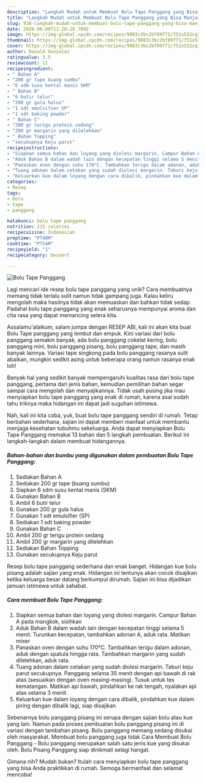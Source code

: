 ```yaml
---
description: "Langkah Mudah untuk Membuat Bolu Tape Panggang yang Bisa Manjain Lidah"
title: "Langkah Mudah untuk Membuat Bolu Tape Panggang yang Bisa Manjain Lidah"
slug: 928-langkah-mudah-untuk-membuat-bolu-tape-panggang-yang-bisa-manjain-lidah
date: 2020-06-08T12:20:26.709Z
image: https://img-global.cpcdn.com/recipes/9083c3bc2bf89f71/751x532cq70/bolu-tape-panggang-foto-resep-utama.jpg
thumbnail: https://img-global.cpcdn.com/recipes/9083c3bc2bf89f71/751x532cq70/bolu-tape-panggang-foto-resep-utama.jpg
cover: https://img-global.cpcdn.com/recipes/9083c3bc2bf89f71/751x532cq70/bolu-tape-panggang-foto-resep-utama.jpg
author: Donald Gonzalez
ratingvalue: 3.5
reviewcount: 11
recipeingredient:
- " Bahan A"
- "200 gr tape buang sumbu"
- "6 sdm susu kental manis SKM"
- " Bahan B"
- "6 butir telur"
- "200 gr gula halus"
- "1 sdt emulsifier SP"
- "1 sdt baking powder"
- " Bahan C"
- "200 gr terigu protein sedang"
- "200 gr margarin yang dilelehkan"
- " Bahan Topping"
- "secukupnya Keju parut"
recipeinstructions:
- "Siapkan semua bahan dan loyang yang diolesi margarin. Campur Bahan A pada mangkok, sisihkan"
- "Aduk Bahan B dalam wadah lain dengan kecepatan tinggi selama 5 menit. Turunkan kecepatan, tambahkan adonan A, aduk rata. Matikan mixer"
- "Panaskan oven dengan suhu 170°C. Tambahkan terigu dalam adonan, aduk dengan spatula hingga rata. Tambahkan margarin yang sudah dilelehkan, aduk rata."
- "Tuang adonan dalam cetakan yang sudah diolesi margarin. Taburi keju parut secukupnya. Panggang selama 35 menit dengan api bawah di rak atas (sesuaikan dengan oven masing-masing). Tusuk untuk tes kematangan. Matikan api bawah, pindahkan ke rak tengah, nyalakan api atas selama 3 menit."
- "Keluarkan kue dalam loyang dengan cara dibalik, pindahkan kue dalam piring dengan dibalik lagi, siap disajikan"
categories:
- Resep
tags:
- bolu
- tape
- panggang

katakunci: bolu tape panggang 
nutrition: 215 calories
recipecuisine: Indonesian
preptime: "PT40M"
cooktime: "PT54M"
recipeyield: "1"
recipecategory: Dessert

---
```



![Bolu Tape Panggang](https://img-global.cpcdn.com/recipes/9083c3bc2bf89f71/751x532cq70/bolu-tape-panggang-foto-resep-utama.jpg)

Lagi mencari ide resep bolu tape panggang yang unik? Cara membuatnya memang tidak terlalu sulit namun tidak gampang juga. Kalau keliru mengolah maka hasilnya tidak akan memuaskan dan bahkan tidak sedap. Padahal bolu tape panggang yang enak seharusnya mempunyai aroma dan cita rasa yang dapat memancing selera kita.

Assalamu&#39;alaikum, salam jumpa dengan RESEP ABI, kali ini akan kita buat Bolu Tape panggang yang lembut dan empuk. Kini variasi dari bolu panggang semakin banyak, ada bolu panggang cokelat kering, bolu panggang mini, bolu panggang pisang, bolu panggang tape, dan masih banyak lainnya. Variasi tape singkong pada bolu panggang rasanya sulit abaikan, mungkin sedikit asing untuk beberapa orang namun rasanya enak loh!

Banyak hal yang sedikit banyak mempengaruhi kualitas rasa dari bolu tape panggang, pertama dari jenis bahan, kemudian pemilihan bahan segar sampai cara mengolah dan menyajikannya. Tidak usah pusing jika mau menyiapkan bolu tape panggang yang enak di rumah, karena asal sudah tahu triknya maka hidangan ini dapat jadi suguhan istimewa.


Nah, kali ini kita coba, yuk, buat bolu tape panggang sendiri di rumah. Tetap berbahan sederhana, sajian ini dapat memberi manfaat untuk membantu menjaga kesehatan tubuhmu sekeluarga. Anda dapat menyiapkan Bolu Tape Panggang memakai 13 bahan dan 5 langkah pembuatan. Berikut ini langkah-langkah dalam membuat hidangannya.

<!--inarticleads1-->

##### Bahan-bahan dan bumbu yang digunakan dalam pembuatan Bolu Tape Panggang:

1. Sediakan  Bahan A
1. Sediakan 200 gr tape (buang sumbu)
1. Siapkan 6 sdm susu kental manis (SKM)
1. Gunakan  Bahan B
1. Ambil 6 butir telur
1. Gunakan 200 gr gula halus
1. Gunakan 1 sdt emulsifier (SP)
1. Sediakan 1 sdt baking powder
1. Gunakan  Bahan C
1. Ambil 200 gr terigu protein sedang
1. Ambil 200 gr margarin yang dilelehkan
1. Sediakan  Bahan Topping
1. Gunakan secukupnya Keju parut


Resep bolu tape panggang sederhana dan enak banget. Hidangan kue bolu pisang adalah sajian yang enak. Hidangan ini tentunya akan cocok disajikan ketika keluarga besar datang berkumpul dirumah. Sajian ini bisa dijadikan jamuan istimewa untuk sahabat. 

<!--inarticleads2-->

##### Cara membuat Bolu Tape Panggang:

1. Siapkan semua bahan dan loyang yang diolesi margarin. Campur Bahan A pada mangkok, sisihkan
1. Aduk Bahan B dalam wadah lain dengan kecepatan tinggi selama 5 menit. Turunkan kecepatan, tambahkan adonan A, aduk rata. Matikan mixer
1. Panaskan oven dengan suhu 170°C. Tambahkan terigu dalam adonan, aduk dengan spatula hingga rata. Tambahkan margarin yang sudah dilelehkan, aduk rata.
1. Tuang adonan dalam cetakan yang sudah diolesi margarin. Taburi keju parut secukupnya. Panggang selama 35 menit dengan api bawah di rak atas (sesuaikan dengan oven masing-masing). Tusuk untuk tes kematangan. Matikan api bawah, pindahkan ke rak tengah, nyalakan api atas selama 3 menit.
1. Keluarkan kue dalam loyang dengan cara dibalik, pindahkan kue dalam piring dengan dibalik lagi, siap disajikan


Sebenarnya bolu panggang pisang ini serupa dengan sajian bolu atau kue yang lain. Namun pada proses pembuatan bolu panggang pisang ini di variasi dengan tambahan pisang. Bolu panggang memang sedang disukai oleh masyarakat. Membuat bolu panggang juga tidak Cara Membuat Bolu Panggang - Bolu panggang merupakan salah satu jenis kue yang disukai oleh. Bolu Pisang Panggang siap dinikmati selagi hangat. 

Gimana nih? Mudah bukan? Itulah cara menyiapkan bolu tape panggang yang bisa Anda praktikkan di rumah. Semoga bermanfaat dan selamat mencoba!
